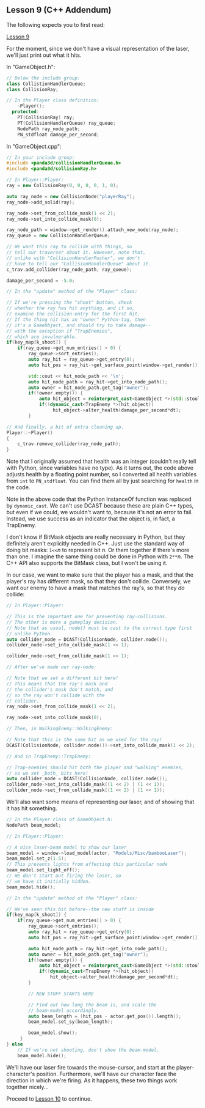 Lesson 9 (C++ Addendum)
-----------------------

The following expects you to first read:

[Lesson 9](https://arsthaumaturgis.github.io/Panda3DTutorial.io/tutorial/tut_lesson09.html)

For the moment, since we don't have a visual representation of the
laser, we'll just print out what it hits.

In "GameObject.h":
```c++
// Below the include group:
class CollistionHandlerQueue;
class CollisionRay;
```
```c++
// In the Player class definition:
    ~Player();
  protected:
    PT(CollisionRay) ray;
    PT(CollisionHandlerQueue) ray_queue;
    NodePath ray_node_path;
    PN_stdfloat damage_per_second;
```

In "GameObject.cpp":
```c++
// In your include group:
#include <panda3d/collisionHandlerQueue.h>
#include <panda3d/collisionRay.h>
```
```c++
// In Player::Player:
ray = new CollisionRay(0, 0, 0, 0, 1, 0);

auto ray_node = new CollisionNode("playerRay");
ray_node->add_solid(ray);

ray_node->set_from_collide_mask(1 << 2);
ray_node->set_into_collide_mask(0);

ray_node_path = window->get_render().attach_new_node(ray_node);
ray_queue = new CollisionHandlerQueue;

// We want this ray to collide with things, so
// tell our traverser about it. However, note that,
// unlike with "CollisionHandlerPusher", we don't
// have to tell our "CollisionHandlerQueue" about it.
c_trav.add_collider(ray_node_path, ray_queue);

damage_per_second = -5.0;
```
```c++
// In the "update" method of the "Player" class:

// If we're pressing the "shoot" button, check
// whether the ray has hit anything, and if so,
// examine the collision-entry for the first hit.
// If the thing hit has an "owner" Python-tag, then
// it's a GameObject, and should try to take damage--
// with the exception if "TrapEnemies",
// which are invulnerable.
if(key_map[k_shoot]) {
    if(ray_queue->get_num_entries() > 0) {
        ray_queue->sort_entries();
        auto ray_hit = ray_queue->get_entry(0);
        auto hit_pos = ray_hit->get_surface_point(window->get_render());

        std::cout << hit_node_path << '\n';
        auto hit_node_path = ray_hit->get_into_node_path();
        auto owner = hit_node_path.get_tag("owner");
        if(!owner.empty()) {
            auto hit_object = reinterpret_cast<GameObject *>(std::stoul(owner));
            if(!dynamic_cast<TrapEnemy *>(hit_object))
                 hit_object->alter_health(damage_per_second*dt);
        }
```
```c++
// And finally, a bit of extra cleaning up.
Player::~Player()
{
    c_trav.remove_collider(ray_node_path);
}
```

Note that I originally assumed that health was an integer (couldn't
really tell with Python, since variables have no type).  As it turns
out, the code above adjusts health by a floating point number, so I
converted all health variables from `int` to `PN_stdfloat`.  You can
find them all by just searching for `health` in the code.

Note in the above code that the Python InstanceOf function was replaced
by `dynamic_cast`.  We can't use DCAST because these are plain C++
types, but even if we could, we wouldn't want to, because it's not an
error to fail.  Instead, we use success as an indicator that the
object is, in fact, a TrapEnemy.

I don't know if BitMask objects are really necessary in Python, but
they definitely aren't explicitly needed in C++.  Just use the
standard way of doing bit masks: `1<<`*n* to represent bit *n*.  Or
them together if there's more than one.  I imagine the same thing
could be done in Python with `2**`*n*.  The C++ API also supports the
BitMask class, but I won't be using it.

In our case, we want to make sure that the player has a mask, and that
the player's ray has different mask, so that they don't collide.
Conversely, we want our enemy to have a mask that matches the ray's,
so that they _do_ collide:

```c++
// In Player::Player:

// This is the important one for preventing ray-collisions.
// The other is more a gameplay decision.
// Note that as usual, node() must be cast to the correct type first
// unlike Python.
auto collider_node = DCAST(CollisionNode, collider.node());
collider_node->set_into_collide_mask(1 << 1);

collider_node->set_from_collide_mask(1 << 1);

// After we've made our ray-node:

// Note that we set a different bit here!
// This means that the ray's mask and
// the collider's mask don't match, and
// so the ray won't collide with the
// collider.
ray_node->set_from_collide_mask(1 << 2);

ray_node->set_into_collide_mask(0);
```
```c++
// Then, in WalkingEnemy::WalkingEnemy:

// Note that this is the same bit as we used for the ray!
DCAST(CollisionNode, collider.node())->set_into_collide_mask(1 << 2);
```
```c++
// And in TrapEnemy::TrapEnemy:

// Trap-enemies should hit both the player and "walking" enemies,
// so we set _both_ bits here!
auto collider_node = DCAST(CollisionNode, collider.node());
collider_node->set_into_collide_mask((1 << 2) | (1 << 1));
collider_node->set_from_collide_mask((1 << 2) | (1 << 1));
```

We'll also want some means of representing our laser, and of showing
that it has hit something.

```c++
// In the Player class of GameObject.h:
NodePath beam_model;
```
```c++
// In Player::Player:

// A nice laser-beam model to show our laser
beam_model = window->load_model(actor, "Models/Misc/bambooLaser");
beam_model.set_z(1.5);
// This prevents lights from affecting this particular node
beam_model.set_light_off();
// We don't start out firing the laser, so 
// we have it initially hidden.
beam_model.hide();
```
```c++
// In the "update" method of the "Player" class:

// We've seen this bit before--the new stuff is inside
if(key_map[k_shoot]) {
    if(ray_queue->get_num_entries() > 0) {
        ray_queue->sort_entries();
        auto ray_hit = ray_queue->get_entry(0);
        auto hit_pos = ray_hit->get_surface_point(window->get_render());

        auto hit_node_path = ray_hit->get_into_node_path();
        auto owner = hit_node_path.get_tag("owner");
        if(!owner.empty()) {
            auto hit_object = reinterpret_cast<GameObject *>(std::stoul(owner));
            if(!dynamic_cast<TrapEnemy *>(hit_object))
                hit_object->alter_health(damage_per_second*dt);
        }

        // NEW STUFF STARTS HERE

        // Find out how long the beam is, and scale the
        // beam-model accordingly.
        auto beam_length = (hit_pos - actor.get_pos()).length();
        beam_model.set_sy(beam_length);

        beam_model.show();
     }
} else
    // If we're not shooting, don't show the beam-model.
    beam_model.hide();
```

We'll have our laser fire towards the mouse-cursor, and start at the
player-character's position. Furthermore, we'll have our character
face the direction in which we're firing. As it happens, these two
things work together nicely...

Proceed to [Lesson 10](../Lesson10) to continue.

